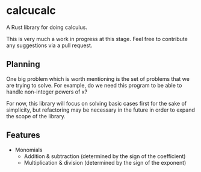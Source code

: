 # calcucalc

A Rust library for doing calculus. 

This is very much a work in progress at this stage. Feel free to contribute any suggestions via a pull request. 

## Planning

One big problem which is worth mentioning is the set of problems that we are trying to solve. For example, do we need this program to be able to handle non-integer powers of x?

For now, this library will focus on solving basic cases first for the sake of simplicity, but refactoring may be necessary in the future in order to expand the scope of the library.

## Features
* Monomials
    * Addition & subtraction (determined by the sign of the coefficient)
    * Multiplication & division (determined by the sign of the exponent)

    
